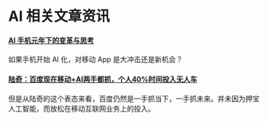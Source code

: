 # AI 相关文章资讯

#### [AI 手机元年下的变革与思考](http://www.sohu.com/a/209570290_413980)

如果手机开始 AI 化，对移动 App 是大冲击还是新机会？

#### [陆奇：百度现在移动+AI两手都抓，个人40%时间投入无人车](https://awtmt.com/articles/3024370?from=wscn)

但是从陆奇的这个表态来看，百度仍然是一手抓当下，一手抓未来。并未因为押宝人工智能，而放松在移动互联网业务上的投入。



















